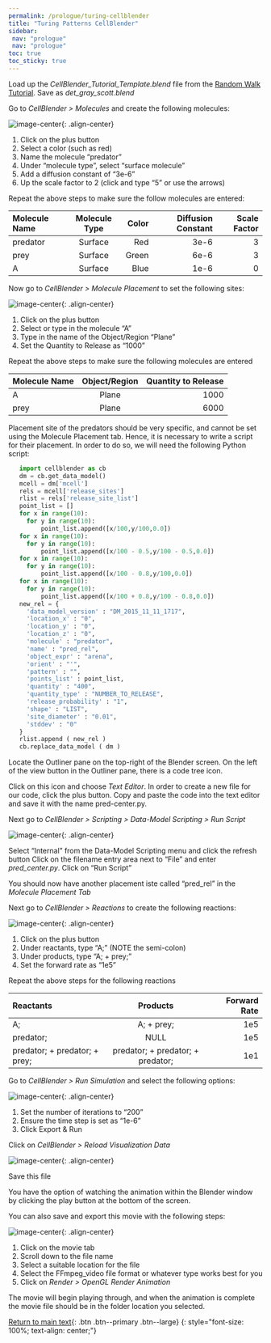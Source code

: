 ```yaml
---
permalink: /prologue/turing-cellblender
title: "Turing Patterns CellBlender"
sidebar:
 nav: "prologue"
 nav: "prologue"
toc: true
toc_sticky: true
---
```


Load up the *CellBlender_Tutorial_Template.blend* file from the [Random Walk Tutorial](https://purpleavatar.github.io/multiscale_biological_modeling/prologue/tutorial-random-walk). Save as *det_gray_scott.blend*

Go to *CellBlender > Molecules* and create the following molecules:

![image-center](../assets/images/motifs_norm1.png){: .align-center}

1. Click on the plus button
2. Select a color (such as red)
3. Name the molecule “predator” 
4. Under “molecule type”, select “surface molecule” 
5. Add a diffusion constant of “3e-6”
6. Up the scale factor to 2 (click and type “5” or use the arrows)

Repeat the above steps to make sure the follow molecules are entered: 

| Molecule Name | Molecule Type | Color | Diffusion Constant| Scale Factor|
|:--------|:-------:|--------:|--------:|--------:|
| predator  | Surface | Red | 3e-6  | 3|
| prey  | Surface  | Green | 6e-6  | 3 |
| A  | Surface  | Blue | 1e-6  | 0 |


Now go to *CellBlender > Molecule Placement* to set the following sites: 

![image-center](../assets/images/motifs_norm3.png){: .align-center}

1. Click on the plus button
2. Select or type in the molecule “A”
3. Type in the name of the Object/Region “Plane”
4. Set the Quantity to Release as “1000” 

Repeat the above steps to make sure the following molecules are entered

| Molecule Name | Object/Region|Quantity to Release|
|:--------|:-------:|--------:|
| A  | Plane | 1000 |
| prey | Plane | 6000 |

Placement site of the predators should be very specific, and cannot be set using the Molecule Placement tab. Hence, it is necessary to write a script for their placement. In order to do so, we will need the following Python script:

~~~ python
   import cellblender as cb
   dm = cb.get_data_model()
   mcell = dm['mcell']
   rels = mcell['release_sites']
   rlist = rels['release_site_list']
   point_list = []
   for x in range(10):
     for y in range(10):
         point_list.append([x/100,y/100,0.0])
   for x in range(10):
     for y in range(10):
         point_list.append([x/100 - 0.5,y/100 - 0.5,0.0])
   for x in range(10):
     for y in range(10):
         point_list.append([x/100 - 0.8,y/100,0.0])
   for x in range(10):
     for y in range(10):
         point_list.append([x/100 + 0.8,y/100 - 0.8,0.0])
   new_rel = {
     'data_model_version' : "DM_2015_11_11_1717",
     'location_x' : "0",
     'location_y' : "0",
     'location_z' : "0",
     'molecule' : "predator",
     'name' : "pred_rel",
     'object_expr' : "arena",
     'orient' : "'",
     'pattern' : "",
     'points_list' : point_list,
     'quantity' : "400",
     'quantity_type' : "NUMBER_TO_RELEASE",
     'release_probability' : "1",
     'shape' : "LIST",
     'site_diameter' : "0.01",
     'stddev' : "0"
   }
   rlist.append ( new_rel )
   cb.replace_data_model ( dm )
~~~ 

Locate the Outliner pane on the top-right of the Blender screen. On the left of the view button in the Outliner pane, there is a code tree icon. 

Click on this icon and choose *Text Editor*. In order to create a new file for our code, click the plus button. Copy and paste the code into the text editor and save it with the name pred-center.py. 

Next go to *CellBlender > Scripting > Data-Model Scripting > Run Script*

![image-center](../assets/images/outliner_script.PNG){: .align-center}

Select “Internal” from the Data-Model Scripting menu and click the refresh button
Click on the filename entry area next to “File” and enter *pred_center.py*. 
Click on “Run Script”

You should now have another placement iste called “pred_rel” in the *Molecule Placement Tab*

Next go to *CellBlender > Reactions* to create the following reactions: 

![image-center](../assets/images/motifs_norm4.png){: .align-center}

1. Click on the plus button
2. Under reactants, type “A;” (NOTE the semi-colon)
3. Under products, type “A; + prey;” 
4. Set the forward rate as “1e5”

Repeat the above steps for the following reactions

| Reactants |Products|Forward Rate|
|:--------|:-------:|--------:|
| A;  | A; + prey; | 1e5 |
| predator;  | NULL | 1e5 |
| predator; + predator; + prey;  | predator; + predator; + predator; | 1e1 |


Go to *CellBlender > Run Simulation* and select the following options: 

![image-center](../assets/images/motifs_norm7.png){: .align-center}

1. Set the number of iterations to “200”
2. Ensure the time step is set as “1e-6”
3. Click Export & Run

Click on *CellBlender > Reload Visualization Data* 

![image-center](../assets/images/motifs_norm8.png){: .align-center}

Save this file

You have the option of watching the animation within the Blender window by clicking the play button at the bottom of the screen.

You can also save and export this movie with the following steps: 

![image-center](../assets/images/cellblender_render.png){: .align-center}

1. Click on the movie tab
2. Scroll down to the file name
3. Select a suitable location for the file 
4. Select the FFmpeg_video file format or whatever type works best for you
5. Click on *Render > OpenGL Render Animation*

The movie will begin playing through, and when the animation is complete the movie file should be in the folder location you selected. 

[Return to main text](blocks##Reflection-on-the-Gray-Scott-model){: .btn .btn--primary .btn--large}
{: style="font-size: 100%; text-align: center;"}
